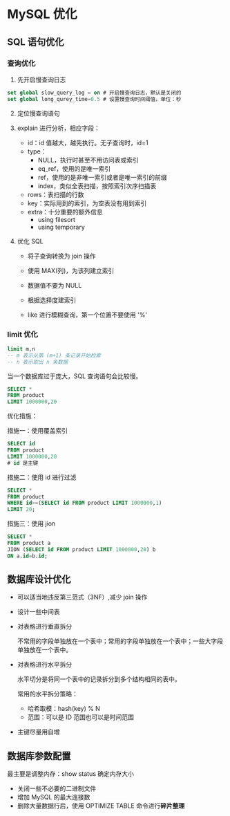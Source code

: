 # MySQL 优化

## SQL 语句优化

### 查询优化

1. 先开启慢查询日志 

```sql
set global slow_query_log = on # 开启慢查询日志，默认是关闭的
set global long_qurey_time=0.5 # 设置慢查询时间阈值，单位：秒
```

2. 定位慢查询语句

3. explain 进行分析，相应字段：

   - id：id 值越大，越先执行。无子查询时，id=1
   - type：
     - NULL，执行时甚至不用访问表或索引
     - eq_ref，使用的是唯一索引
     - ref，使用的是非唯一索引或者是唯一索引的前缀
     - index，类似全表扫描，按照索引次序扫描表
   - rows：表扫描的行数
   - key：实际用到的索引，为空表没有用到索引
   - extra：十分重要的额外信息
     - using filesort
     - using temporary

4. 优化 SQL

   - 将子查询转换为 join 操作

   - 使用 MAX(列)，为该列建立索引
   - 数据值不要为 NULL
   - 根据选择度建索引
   - like 进行模糊查询，第一个位置不要使用 '%'



### limit 优化

```sql
limit m,n 
-- m 表示从第 (m+1) 条记录开始检索
-- n 表示取出 n 条数据
```

当一个数据库过于庞大，SQL 查询语句会比较慢。

```sql
SELECT * 
FROM product
LIMIT 1000000,20
```

优化措施：

措施一：使用覆盖索引

```sql
SELECT id
FROM product
LIMIT 1000000,20
# id 是主键
```

措施二：使用 id 进行过滤

```sql
SELECT * 
FROM product
WHERE id>=(SELECT id FROM product LIMIT 1000000,1)
LIMIT 20;
```

措施三：使用 jion 

```sql
SELECT *
FROM product a
JION (SELECT id FROM product LIMIT 1000000,20) b
ON a.id=b.id;
```



## 数据库设计优化

- 可以适当地违反第三范式（3NF）,减少 join 操作

- 设计一些中间表

- 对表格进行垂直拆分

  不常用的字段单独放在一个表中；常用的字段单独放在一个表中；一些大字段单独放在一个表中。

- 对表格进行水平拆分

  水平切分是将同一个表中的记录拆分到多个结构相同的表中。

  常用的水平拆分策略：

  - 哈希取模：hash(key) % N
  - 范围：可以是 ID 范围也可以是时间范围

- 主键尽量用自增



## 数据库参数配置

最主要是调整内存：show status 确定内存大小

- 关闭一些不必要的二进制文件
- 增加 MySQL 的最大连接数
- 删除大量数据行后，使用 OPTIMIZE TABLE 命令进行**碎片整理**
